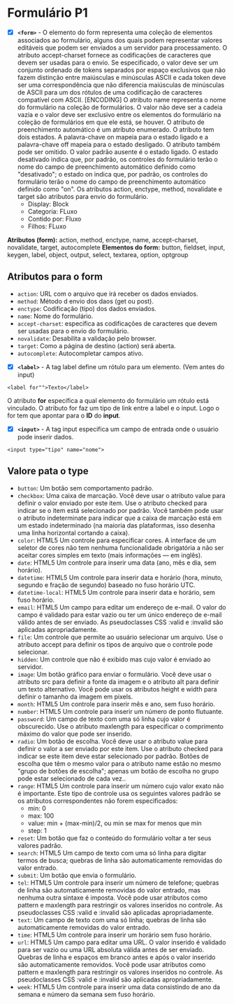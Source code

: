 # Formulário P1

- [X] **`<form>`** - O elemento do form representa uma coleção de elementos associados ao formulário, alguns dos quais podem representar valores editáveis ​​que podem ser enviados a um servidor para processamento. O atributo accept-charset fornece as codificações de caracteres que devem ser usadas para o envio. Se especificado, o valor deve ser um conjunto ordenado de tokens separados por espaço exclusivos que não fazem distinção entre maiúsculas e minúsculas ASCII e cada token deve ser uma correspondência que não diferencia maiúsculas de minúsculas de ASCII para um dos rótulos de uma codificação de caracteres compatível com ASCII. [ENCODING] O atributo name representa o nome do formulário na coleção de formulários. O valor não deve ser a cadeia vazia e o valor deve ser exclusivo entre os elementos do formulário na coleção de formulários em que ele está, se houver. O atributo de preenchimento automático é um atributo enumerado. O atributo tem dois estados. A palavra-chave on mapeia para o estado ligado e a palavra-chave off mapeia para o estado desligado. O atributo também pode ser omitido. O valor padrão ausente é o estado ligado. O estado desativado indica que, por padrão, os controles do formulário terão o nome do campo de preenchimento automático definido como "desativado"; o estado on indica que, por padrão, os controles do formulário terão o nome do campo de preenchimento automático definido como "on". Os atributos action, enctype, method, novalidate e target são atributos para envio do formulário.
  - Display: Block
  - Categoria: FLuxo
  - Contido por: Fluxo
  - Filhos: FLuxo

**Atributos (form):** action, method, enctype, name, accept-charset, novalidate, target, autocomplete
**Elementos do form:** button, fieldset, input, keygen, label, object, output, select, textarea, option, optgroup

## Atributos para o form

- `action`: URL com o arquivo que irá receber os dados enviados.
- `method`: Método d envio dos daos (get ou post).
- `enctype`: Codificação (tipo) dos dados enviados.
- `name`: Nome do formulário.
- `accept-charset`: especifica as codificações de caracteres que devem ser usadas para o envio do formulário.
- `novalidate`: Desabilita a validação pelo browser.
- `target`: Como a página de destino (action) será aberta.
- `autocomplete`: Autocompletar campos ativo.

- [X] **`<label>`** - A tag label define um rótulo para um elemento. (Vem antes do input)

```
<label for"">Texto</label>
```

O atributo **for** especifica a qual elemento do formulário um rótulo está vinculado.
O atributo for faz um tipo de link entre a label e o input. Logo o for tem que apontar para o **ID** do **input**.

- [X] **`<input>`** - A tag input especifica um campo de entrada onde o usuário pode inserir dados.

```
<input type="tipo" name="nome">
```

## Valore pata o type

- `button`: Um botão sem comportamento padrão.
- `checkbox`: Uma caixa de marcação. Você deve usar o atributo value para definir o valor enviado por este item. Use o atributo checked para indicar se o item está selecionado por padrão. Você também pode usar o atributo indeterminate para indicar que a caixa de marcação está em um estado indeterminado (na maioria das plataformas, isso desenha uma linha horizontal cortando a caixa).
- `color`: HTML5 Um controle para especificar cores. A interface de um seletor de cores não tem nenhuma funcionalidade obrigatória a não ser aceitar cores simples em texto (mais informações — em inglês).
- `date`: HTML5 Um controle para inserir uma data (ano, mês e dia, sem horário).
- `datetime`: HTML5 Um controle para inserir data e horário (hora, minuto, segundo e fração de segundo) baseado no fuso horário UTC.
- `datetime-local`: HTML5 Um controle para inserir data e horário, sem fuso horário.
- `email`: HTML5 Um campo para editar um endereço de e-mail. O valor do campo é validado para estar vazio ou ter um único endereço de e-mail válido antes de ser enviado. As pseudoclasses CSS :valid e :invalid são aplicadas apropriadamente.
- `file`: Um controle que permite ao usuário selecionar um arquivo. Use o atributo accept para definir os tipos de arquivo que o controle pode selecionar.
- `hidden`: Um controle que não é exibido mas cujo valor é enviado ao servidor.
- `image`: Um botão gráfico para enviar o formulário. Você deve usar o atributo src para definir a fonte da imagem e o atributo alt para definir um texto alternativo. Você pode usar os atributos height e width para definir o tamanho da imagem em pixels.
- `month`: HTML5 Um controle para inserir mês e ano, sem fuso horário.
- `number`: HTML5 Um controle para inserir um número de ponto flutuante.
- `password`: Um campo de texto com uma só linha cujo valor é obscurecido. Use o atributo maxlength para especificar o comprimento máximo do valor que pode ser inserido.
- `radio`: Um botão de escolha. Você deve usar o atributo value para definir o valor a ser enviado por este item. Use o atributo checked para indicar se este item deve estar selecionado por padrão. Botões de escolha que têm o mesmo valor para o atributo name estão no mesmo "grupo de botões de escolha"; apenas um botão de escolha no grupo pode estar selecionado de cada vez..
- `range`: HTML5 Um controle para inserir um número cujo valor exato não é importante. Este tipo de controle usa os seguintes valores padrão se os atributos correspondentes não forem especificados:
  - min: 0
  - max: 100
  - value: min + (max-min)/2, ou min se max for menos que min
  - step: 1
- `reset`: Um botão que faz o conteúdo do formulário voltar a ter seus valores padrão.
- `search`: HTML5 Um campo de texto com uma só linha para digitar termos de busca; quebras de linha são automaticamente removidas do valor entrado.
- `submit`: Um botão que envia o formulário.
- `tel`: HTML5 Um controle para inserir um número de telefone; quebras de linha são automaticamente removidas do valor entrado, mas nenhuma outra sintaxe é imposta. Você pode usar atributos como pattern e maxlength para restringir os valores inseridos no controle. As pseudoclasses CSS :valid e :invalid são aplicadas apropriadamente.
- `text`: Um campo de texto com uma só linha; quebras de linha são automaticamente removidas do valor entrado.
- `time`: HTML5 Um controle para inserir um horário sem fuso horário.
- `url`: HTML5 Um campo para editar uma URL. O valor inserido é validado para ser vazio ou uma URL absoluta válida antes de ser enviado. Quebras de linha e espaços em branco antes e após o valor inserido são automaticamente removidos. Você pode usar atributos como pattern e maxlength para restringir os valores inseridos no controle. As pseudoclasses CSS :valid e :invalid são aplicadas apropriadamente.
- `week`: HTML5 Um controle para inserir uma data consistindo de ano da semana e número da semana sem fuso horário.

